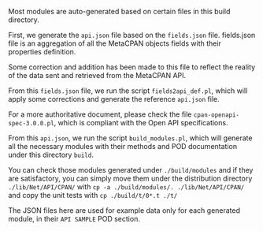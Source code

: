 Most modules are auto-generated based on certain files in this build directory.

First, we generate the `api.json` file based on the `fields.json` file. fields.json file is an aggregation of all the MetaCPAN objects fields with their properties definition.

Some correction and addition has been made to this file to reflect the reality of the data sent and retrieved from the MetaCPAN API.

From this `fields.json` file, we run the script `fields2api_def.pl`, which will apply some corrections and generate the reference `api.json` file.

For a more authoritative document, please check the file `cpan-openapi-spec-3.0.0.pl`, which is compliant with the Open API specifications.

From this `api.json`, we run the script `build_modules.pl`, which will generate all the necessary modules with their methods and POD documentation under this directory `build`.

You can check those modules generated under `./build/modules` and if they are satisfactory, you can simply move them under the distribution directory `./lib/Net/API/CPAN/` with `cp -a ./build/modules/. ./lib/Net/API/CPAN/` and copy the unit tests with `cp ./build/t/0*.t ./t/`

The JSON files here are used for example data only for each generated module, in their `API SAMPLE` POD section.

